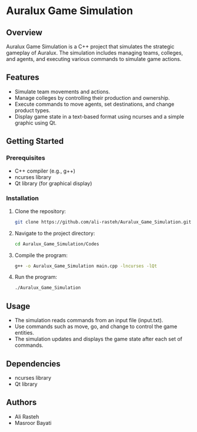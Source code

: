# Auralux Game Simulation

## Overview

Auralux Game Simulation is a C++ project that simulates the strategic gameplay of Auralux. The simulation includes managing teams, colleges, and agents, and executing various commands to simulate game actions.

## Features

- Simulate team movements and actions.
- Manage colleges by controlling their production and ownership.
- Execute commands to move agents, set destinations, and change product types.
- Display game state in a text-based format using ncurses and a simple graphic using Qt.

## Getting Started

### Prerequisites

- C++ compiler (e.g., g++)
- ncurses library
- Qt library (for graphical display)

### Installation

1. Clone the repository:
   ```sh
   git clone https://github.com/ali-rasteh/Auralux_Game_Simulation.git
   
   
2. Navigate to the project directory:
	```sh
	cd Auralux_Game_Simulation/Codes

3. Compile the program:
	```sh
	g++ -o Auralux_Game_Simulation main.cpp -lncurses -lQt

4. Run the program:
	```sh
	./Auralux_Game_Simulation

## Usage
- The simulation reads commands from an input file (input.txt).
- Use commands such as move, go, and change to control the game entities.
- The simulation updates and displays the game state after each set of commands.

## Dependencies
- ncurses library
- Qt library

## Authors
- Ali Rasteh
- Masroor Bayati
